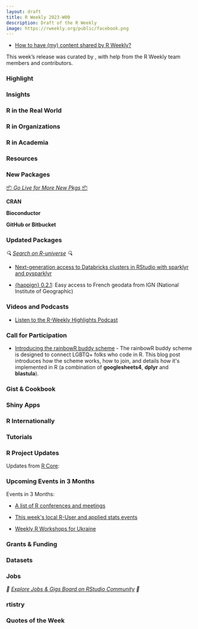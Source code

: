 ```yaml
---
layout: draft
title: R Weekly 2023-W00
description: Draft of the R Weekly
image: https://rweekly.org/public/facebook.png
---
```



+ [How to have (my) content shared by R Weekly?](https://github.com/rweekly/rweekly.org#how-to-have-my-content-shared-by-r-weekly)

This week’s release was curated by [](), with help from the R Weekly team members and contributors.



### Highlight



### Insights



### R in the Real World



### R in Organizations



### R in Academia



### Resources



### New Packages

<p class="added-hostname"><a href="https://rweekly.org/live" target="_blank" class="externalLink">📦 <i>Go Live for More New Pkgs</i> 📦</a></p>


**CRAN**



**Bioconductor**



**GitHub or Bitbucket**



### Updated Packages

<i>🔍 [Search on R-universe](https://r-universe.dev/search/) 🔍</i>

+ [Next-generation access to Databricks clusters in RStudio with sparklyr and pysparklyr](https://posit.co/blog/databricks-clusters-in-rstudio-with-sparklyr/)

+ [{happign} 0.2.1](https://cran.r-project.org/package=happign): Easy access to French geodata from IGN (National Institute of Geographic)

### Videos and Podcasts

+ [Listen to the R-Weekly Highlights Podcast](https://rweekly.fireside.fm/)


### Call for Participation

- [Introducing the rainbowR buddy scheme](https://rainbowr.netlify.app/posts/2023-11-16_introducing-buddies) - The rainbowR buddy scheme is designed to connect LGBTQ+ folks who code in R. This blog post introduces how the scheme works, how to join, and details how it's implemented in R (a combination of **googlesheets4**, **dplyr** and **blastula**).


### Gist & Cookbook



### Shiny Apps



### R Internationally



### Tutorials



<!--<div class="post-more-begin></div><div class="post-more-end"></div>-->

### R Project Updates

Updates from [R Core](http://developer.r-project.org/blosxom.cgi/R-devel/NEWS):


### Upcoming Events in 3 Months

Events in 3 Months:


+ [A list of R conferences and meetings](https://jumpingrivers.github.io/meetingsR/events.html)

+ [This week's local R-User and applied stats events](https://community.rstudio.com/c/irl)

+ [Weekly R Workshops for Ukraine](https://sites.google.com/view/dariia-mykhailyshyna/main/r-workshops-for-ukraine)

### Grants & Funding


### Datasets


### Jobs

<i>💼 [Explore Jobs & Gigs Board on RStudio Community](https://community.rstudio.com/c/jobs/) 💼</i>

### rtistry


### Quotes of the Week

